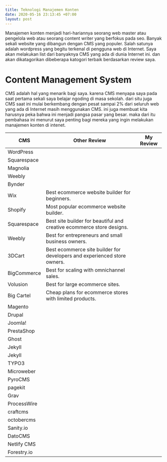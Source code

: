 ```yaml
---
title: Teknologi Manajemen Konten
date: 2020-05-16 23:13:45 +07:00
layout: post
---
```


Manajemen konten menjadi hari-hariannya seorang web master atau pengelola web atau seorang content writer yang berfokus pada seo. Banyak sekali website yang dibangun dengan CMS yang populer. Salah satunya adalah wordpress yang begitu terkenal di pengguna web di Internet. Saya akan melakukan list dari banyaknya CMS yang ada di dunia Internet ini. dan akan dikatagorikan dibeberapa katogori terbaik berdasarkan review saya.

<!-- more -->

# Content Management System

CMS adalah hal yang menarik bagi saya. karena CMS menyapa saya pada saat pertama sekali saya belajar ngoding di masa sekolah.
dari situ juga CMS saat ini mulai berkembang dengan pesat sampai 2% dari seluruh web yang ada di Internet masih menggunakan CMS. 
ini juga membuat kita harusnya peka bahwa ini menjadi pangsa pasar yang besar. maka dari itu pembahasa ini menurut saya penting bagi mereka yang ingin melakukan manajemen konten di intenet.

| CMS         | Other Review                                                             | My Review |
|-------------|--------------------------------------------------------------------------|-----------|
| WordPress   |                                                                          |           |
| Squarespace |                                                                          |           |
| Magnolia    |                                                                          |           |
| Weebly      |                                                                          |           |
| Bynder      |                                                                          |           |
| Wix         | Best ecommerce website builder for beginners.                            |           |
| Shopify     | Most popular ecommerce website builder.                                  |           |
| Squarespace | Best site builder for beautiful and creative ecommerce store designs.    |           |
| Weebly      | Best for entrepreneurs and small business owners.                        |           |
| 3DCart      | Best ecommerce site builder for developers and experienced store owners. |           |
| BigCommerce | Best for scaling with omnichannel sales.                                 |           |
| Volusion    | Best for large ecommerce sites.                                          |           |
| Big Cartel  | Cheap plans for ecommerce stores with limited products.                  |           |
| Magento     |                                                                          |           |
| Drupal      |                                                                          |           |
| Joomla!     |                                                                          |           |
| PrestaShop  |                                                                          |           |
| Ghost       |                                                                          |           |
| Jekyll      |                                                                          |           |
| Jekyll      |                                                                          |           |
| TYPO3       |                                                                          |           |
| Microweber  |                                                                          |           |
| PyroCMS     |                                                                          |           |
| pagekit     |                                                                          |           |
| Grav        |                                                                          |           |
| ProcessWire |                                                                          |           |
| craftcms    |                                                                          |           |
| octobercms  |                                                                          |           |
| Sanity.io   |                                                                          |           |
| DatoCMS     |                                                                          |           |
| Netlify CMS |                                                                          |           |
| Forestry.io |                                                                          |           |

